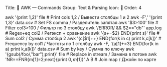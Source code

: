 Title: 🦾 AWK — Commands
Group: Text & Parsing
Icon: 🦾
Order: 4

awk '{print $1,$2}' file                        # Print cols 1,2 / Вывести столбцы 1 и 2
awk -F',' '{print $1,$3}' data.csv              # Set FS comma / Разделитель запятая
awk '$3>100' file                               # Filter col3>100 / Фильтр по 3 столбцу
awk '/ERROR/ && $2=="db"' app.log               # Regex+eq col2 / Регэксп + сравнение
awk '{s+=$2} END{print s}' file                 # Sum col2 / Сумма столбца 2
awk '{c[$1]++} END{for(k in c) print k,c[k]}'   # Frequency by col1 / Частоты по 1 столбцу
awk -F, '{a[$1]+=$3} END{for(k in a) print k,a[k]}' data.csv  # Sum by key / Сумма по ключу
awk '{gsub(/foo/,"bar");print}' file            # Replace in stream / Замена в потоке
awk 'NR==FNR{m[$1]=$2;next}{print $0,m[$1]}' A B  # Join map / Джойн по карте


